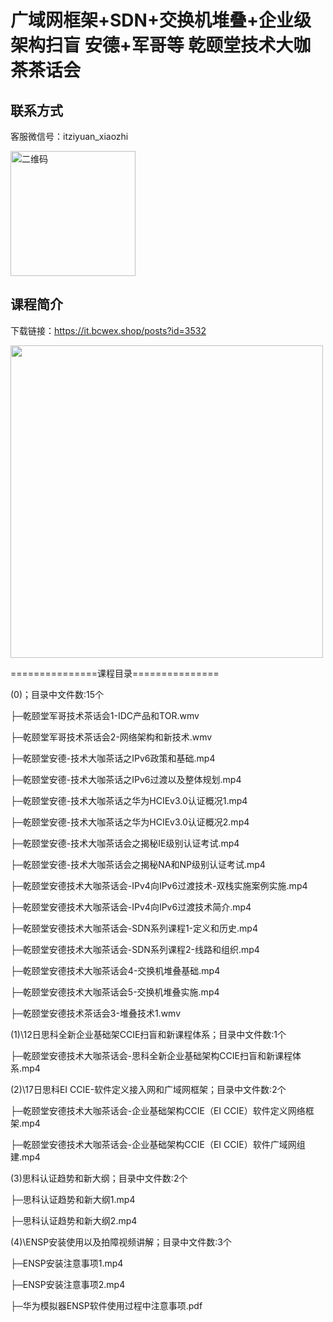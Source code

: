 # 广域网框架+SDN+交换机堆叠+企业级架构扫盲 安德+军哥等 乾颐堂技术大咖茶茶话会

## 联系方式

客服微信号：itziyuan_xiaozhi

<img src="https://ziyuanyun.oss-cn-guangzhou.aliyuncs.com/common/20240614073449/666b82192834a.jpg" width="200" height="200" alt="二维码">

## 课程简介

下载链接：https://it.bcwex.shop/posts?id=3532

<img src="https://ziyuanyun.oss-cn-guangzhou.aliyuncs.com/yun/20240515185217/664493e113560.jpg" width="500" alt="">

  

 ===============课程目录===============

 (0)；目录中文件数:15个

 ├─乾颐堂军哥技术茶话会1-IDC产品和TOR.wmv

 ├─乾颐堂军哥技术茶话会2-网络架构和新技术.wmv

 ├─乾颐堂安德-技术大咖茶话之IPv6政策和基础.mp4

 ├─乾颐堂安德-技术大咖茶话之IPv6过渡以及整体规划.mp4

 ├─乾颐堂安德-技术大咖茶话之华为HCIEv3.0认证概况1.mp4

 ├─乾颐堂安德-技术大咖茶话之华为HCIEv3.0认证概况2.mp4

 ├─乾颐堂安德-技术大咖茶话会之揭秘IE级别认证考试.mp4

 ├─乾颐堂安德-技术大咖茶话会之揭秘NA和NP级别认证考试.mp4

 ├─乾颐堂安德技术大咖茶话会-IPv4向IPv6过渡技术-双栈实施案例实施.mp4

 ├─乾颐堂安德技术大咖茶话会-IPv4向IPv6过渡技术简介.mp4

 ├─乾颐堂安德技术大咖茶话会-SDN系列课程1-定义和历史.mp4

 ├─乾颐堂安德技术大咖茶话会-SDN系列课程2-线路和组织.mp4

 ├─乾颐堂安德技术大咖茶话会4-交换机堆叠基础.mp4

 ├─乾颐堂安德技术大咖茶话会5-交换机堆叠实施.mp4

 ├─乾颐堂安德技术茶话会3-堆叠技术1.wmv

 (1)\12日思科全新企业基础架CCIE扫盲和新课程体系；目录中文件数:1个

 ├─乾颐堂安德技术大咖茶话会-思科全新企业基础架构CCIE扫盲和新课程体系.mp4

 (2)\17日思科EI CCIE-软件定义接入网和广域网框架；目录中文件数:2个

 ├─乾颐堂安德技术大咖茶话会-企业基础架构CCIE（EI CCIE）软件定义网络框架.mp4

 ├─乾颐堂安德技术大咖茶话会-企业基础架构CCIE（EI CCIE）软件广域网组建.mp4

 (3)思科认证趋势和新大纲；目录中文件数:2个

 ├─思科认证趋势和新大纲1.mp4

 ├─思科认证趋势和新大纲2.mp4

 (4)\ENSP安装使用以及拍障视频讲解；目录中文件数:3个

 ├─ENSP安装注意事项1.mp4

 ├─ENSP安装注意事项2.mp4

 ├─华为模拟器ENSP软件使用过程中注意事项.pdf

  
